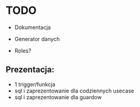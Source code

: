 # TODO

* Dokumentacja
* Generator danych

* Roles?

## Prezentacja:
* 1 trigger/funkcja
* sql i zaprezentowanie dla codziennych usecase
* sql i zaprezentowanie dla guardow
